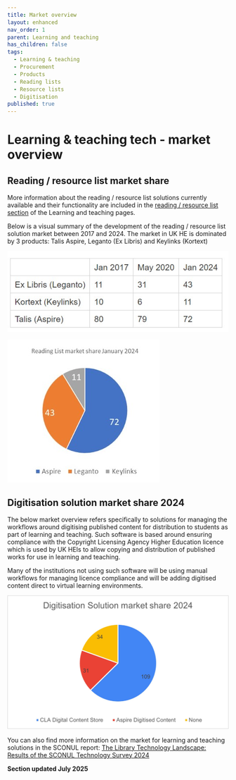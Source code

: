 ```yaml
---
title: Market overview
layout: enhanced
nav_order: 1
parent: Learning and teaching
has_children: false
tags:
  - Learning & teaching
  - Procurement
  - Products
  - Reading lists
  - Resource lists
  - Digitisation
published: true
---
```

# Learning & teaching tech - market overview

## Reading / resource list market share

More information about the reading / resource list solutions currently available and their functionality are included in the [reading / resource list section](/learning-and-teaching/) of the Learning and teaching pages.

Below is a visual summary of the development of the reading / resource list solution market between 2017 and 2024. The market in UK HE is dominated by 3 products: Talis Aspire, Leganto (Ex Libris) and Keylinks (Kortext)

![Reading list market share 2017 - 2024](/assets/images/reading-list-marketshare-table.jpg "Reading list market share table")

![Reading list market share 2024](/assets/images/reading-list-market-share-pie-chart.jpg "Reading list market share 2024")

## Digitisation solution market share 2024

The below market overview refers specifically to solutions for managing the workflows around digitising published content for distribution to students as part of learning and teaching. Such software is based around ensuring compliance with the Copyright Licensing Agency Higher Education licence which is used by UK HEIs to allow copying and distribution of published works for use in learning and teaching.

Many of the institutions not using such software will be using manual workflows for managing licence compliance and will be adding digitised content direct to virtual learning environments.

![Digitisation market share 2024](/assets/images/digitisation-market-share-pie-chart.jpg "Digitisation market share 2024")

You can also find more information on the market for learning and teaching solutions in the SCONUL report: [The Library Technology Landscape: Results of the SCONUL Technology Survey 2024](<>)

**Section updated July 2025**

[](<>)
